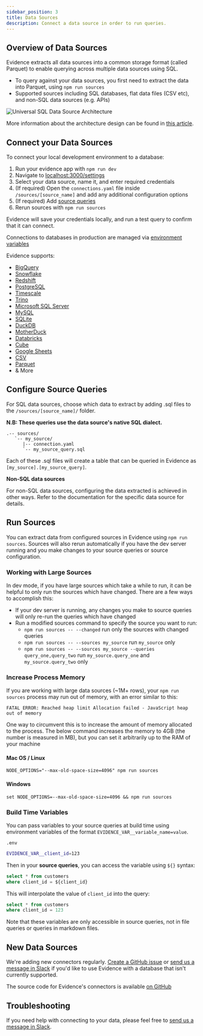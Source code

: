```yaml
---
sidebar_position: 3
title: Data Sources
description: Connect a data source in order to run queries.
---
```


## Overview of Data Sources

Evidence extracts all data sources into a common storage format (called Parquet) to enable querying across multiple data sources using SQL.

- To query against your data sources, you first need to extract the data into Parquet, using `npm run sources`
- Supported sources including SQL databases, flat data files (CSV etc), and non-SQL data sources (e.g. APIs)

![Universal SQL Data Source Architecture](/img/usql-architecture.png)

More information about the architecture design can be found in [this article](https://evidence.dev/blog/why-we-built-usql).


## Connect your Data Sources 

To connect your local development environment to a database:

1. Run your evidence app with `npm run dev`
1. Navigate to [localhost:3000/settings](http://localhost:3000/settings)
1. Select your data source, name it, and enter required credentials
1. (If required) Open the `connections.yaml` file inside `/sources/[source_name]` and add any additional configuration options
1. (If required) Add [source queries](#configure-source-queries) 
1. Rerun sources with `npm run sources`

Evidence will save your credentials locally, and run a test query to confirm that it can connect.

Connections to databases in production are managed via [environment variables](/reference/cli#environment-variables)

Evidence supports:

- [BigQuery](/core-concepts/data-sources/bigquery)
- [Snowflake](/core-concepts/data-sources/snowflake)
- [Redshift](/core-concepts/data-sources/redshift)
- [PostgreSQL](/core-concepts/data-sources/postgres)
- [Timescale](/core-concepts/data-sources/postgresql)
- [Trino](/core-concepts/data-sources/trino)
- [Microsoft SQL Server](/core-concepts/data-sources/mssql)
- [MySQL](/core-concepts/data-sources/mysql)
- [SQLite](/core-concepts/data-sources/sqlite)
- [DuckDB](/core-concepts/data-sources/duckdb)
- [MotherDuck](/core-concepts/data-sources/motherduck)
- [Databricks](/core-concepts/data-sources/databricks)
- [Cube](/core-concepts/data-sources/postgres#cube)
- [Google Sheets](/core-concepts/data-sources/google-sheets)
- [CSV](/core-concepts/data-sources/csv)
- [Parquet](/core-concepts/data-sources/csv)
- & More

## Configure Source Queries

For SQL data sources, choose which data to extract by adding .sql files to the `/sources/[source_name]/` folder.

**N.B: These queries use the data source's native SQL dialect.**

```code
.-- sources/
   `-- my_source/
      |-- connection.yaml
      `-- my_source_query.sql
```

Each of these .sql files will create a table that can be queried in Evidence as `[my_source].[my_source_query]`.

<Alert status=info>

**Non-SQL data sources**

For non-SQL data sources, configuring the data extracted is achieved in other ways. Refer to the documentation for the specific data source for details.

</Alert>

## Run Sources

You can extract data from configured sources in Evidence using  `npm run sources`. Sources will also rerun automatically if you have the dev server running and you make changes to your source queries or source configuration.

### Working with Large Sources

In dev mode, if you have large sources which take a while to run, it can be helpful to only run the sources which have changed. There are a few ways to accomplish this:

- If your dev server is running, any changes you make to source queries will only re-run the queries which have changed
- Run a modified sources command to specify the source you want to run:
   - `npm run sources -- --changed` run only the sources with changed queries
   - `npm run sources -- --sources my_source` run `my_source` only
   - `npm run sources -- --sources my_source --queries query_one,query_two` run `my_source.query_one` and `my_source.query_two` only

### Increase Process Memory

If you are working with large data sources (~1M+ rows), your `npm run sources` process may run out of memory, with an error similar to this:

```code
FATAL ERROR: Reached heap limit Allocation failed - JavaScript heap out of memory
```

One way to circumvent this is to increase the amount of memory allocated to the process. The below command increases the memory to 4GB (the number is measured in MB), but you can set it arbitrarily up to the RAM of your machine

#### Mac OS / Linux

```code
NODE_OPTIONS="--max-old-space-size=4096" npm run sources
```

#### Windows

```code
set NODE_OPTIONS=--max-old-space-size=4096 && npm run sources
```

### Build Time Variables

You can pass variables to your source queries at build time using environment variables of the format `EVIDENCE_VAR__variable_name=value`.

`.env`
```bash
EVIDENCE_VAR__client_id=123
```

Then in your **source queries**, you can access the variable using `${}` syntax:

```sql
select * from customers
where client_id = ${client_id}
```

This will interpolate the value of `client_id` into the query:

```sql
select * from customers
where client_id = 123
```

Note that these variables are only accessible in source queries, not in file queries or queries in markdown files.

## New Data Sources

We're adding new connectors regularly. [Create a GitHub issue](https://github.com/evidence-dev/evidence/issues) or [send us a message in Slack](https://slack.evidence.dev) if you'd like to use Evidence with a database that isn't currently supported.

The source code for Evidence's connectors is available [on GitHub](https://github.com/evidence-dev/evidence/tree/main/packages/datasources)


## Troubleshooting

If you need help with connecting to your data, please feel free to [send us a message in Slack](https://slack.evidence.dev).
